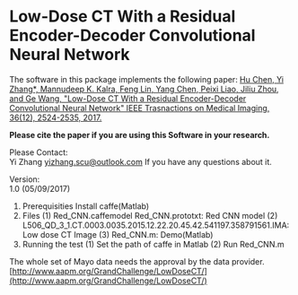 # Low-Dose CT With a Residual Encoder-Decoder Convolutional Neural NetworkThe software in this package implements the following paper:[Hu Chen, Yi Zhang*, Mannudeep K. Kalra, Feng Lin, Yang Chen, Peixi Liao, Jiliu Zhou, and Ge Wang, "Low-Dose CT With a Residual Encoder-Decoder Convolutional Neural Network" IEEE Trasnactions on Medical Imaging, 36(12), 2524-2535, 2017.](http://ieeexplore.ieee.org/document/7947200/ )**Please cite the paper if you are using this Software in your research.**Please Contact:       Yi Zhang <yizhang.scu@outlook.com>If you have any questions about it.Version:       1.0 (05/09/2017)1. Prerequisities   Install caffe(Matlab)2. Files   (1) Red_CNN.caffemodel Red_CNN.prototxt: Red CNN model   (2) L506_QD_3_1.CT.0003.0035.2015.12.22.20.45.42.541197.358791561.IMA:  Low dose CT Image   (3) Red_CNN.m: Demo(Matlab)3. Running the test   (1) Set the path of caffe in Matlab   (2) Run Red_CNN.m The whole set of Mayo data needs the approval by the data provider.[http://www.aapm.org/GrandChallenge/LowDoseCT/](http://www.aapm.org/GrandChallenge/LowDoseCT/)